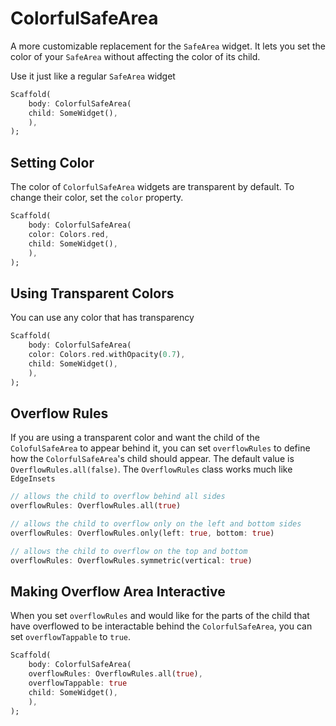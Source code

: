 # ColorfulSafeArea

A more customizable replacement for the ```SafeArea``` widget. It lets you set the color of your ```SafeArea``` without affecting the color of its child.  

Use it just like a regular ```SafeArea``` widget

```dart
Scaffold(
    body: ColorfulSafeArea(
    child: SomeWidget(),
    ),
);
```

## Setting Color

The color of ```ColorfulSafeArea``` widgets are transparent by default. To change their color, set the ```color``` property.

```dart
Scaffold(
    body: ColorfulSafeArea(
    color: Colors.red,
    child: SomeWidget(),
    ),
);
```

## Using Transparent Colors

You can use any color that has transparency

```dart
Scaffold(
    body: ColorfulSafeArea(
    color: Colors.red.withOpacity(0.7),
    child: SomeWidget(),
    ),
);
```

## Overflow Rules

If you are using a transparent color and want the child of the ```ColofulSafeArea``` to appear behind it, you can set ```overflowRules``` to define how the ```ColorfulSafeArea```'s child should appear.  The default value is ```OverflowRules.all(false)```.  The ```OverflowRules``` class works much like ```EdgeInsets```

```dart
// allows the child to overflow behind all sides
overflowRules: OverflowRules.all(true)

// allows the child to overflow only on the left and bottom sides
overflowRules: OverflowRules.only(left: true, bottom: true)

// allows the child to overflow on the top and bottom
overflowRules: OverflowRules.symmetric(vertical: true)
```

## Making Overflow Area Interactive

When you set ```overflowRules``` and would like for the parts of the child that have overflowed to be interactable behind the ```ColorfulSafeArea```, you can set ```overflowTappable``` to ```true```.  

```dart
Scaffold(
    body: ColorfulSafeArea(
    overflowRules: OverflowRules.all(true),
    overflowTappable: true
    child: SomeWidget(),
    ),
);
```